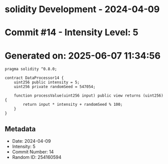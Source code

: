 ﻿# solidity Development - 2024-04-09
# Commit #14 - Intensity Level: 5
# Generated on: 2025-06-07 11:34:56
```solidity
pragma solidity ^0.8.0;

contract DataProcessor14 {
    uint256 public intensity = 5;
    uint256 private randomSeed = 547054;

    function processValue(uint256 input) public view returns (uint256) {
        return input * intensity + randomSeed % 100;
    }
}
```
## Metadata
- Date: 2024-04-09
- Intensity: 5
- Commit Number: 14
- Random ID: 254160594
